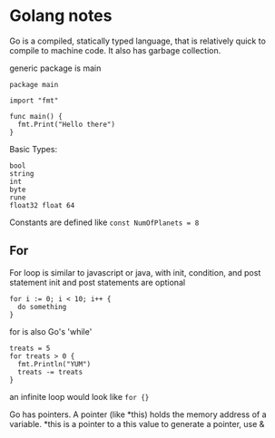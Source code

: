 # Golang notes


Go is a compiled, statically typed language, that is relatively quick to compile to machine code. It also has garbage collection.


generic package is main

```
package main

import "fmt"

func main() {
  fmt.Print("Hello there")
}
```

Basic Types:
```
bool
string
int
byte
rune
float32 float 64
```

Constants are defined like `const NumOfPlanets = 8`

## For
For loop is similar to javascript or java, with init, condition, and post statement
init and post statements are optional

```
for i := 0; i < 10; i++ {
  do something
}
```

for is also Go's 'while'

```
treats = 5
for treats > 0 {
  fmt.Println("YUM")
  treats -= treats
}
```
an infinite loop would look like `for {}`

Go has pointers. A pointer (like *this) holds the memory address of a variable.
*this is a pointer to a this value
to generate a pointer, use &